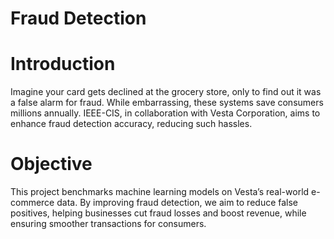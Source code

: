 # Fraud Detection
# Introduction
Imagine your card gets declined at the grocery store, only to find out it was a false alarm for fraud. While embarrassing, these systems save consumers millions annually. IEEE-CIS, in collaboration with Vesta Corporation, aims to enhance fraud detection accuracy, reducing such hassles.

# Objective
This project benchmarks machine learning models on Vesta’s real-world e-commerce data. By improving fraud detection, we aim to reduce false positives, helping businesses cut fraud losses and boost revenue, while ensuring smoother transactions for consumers.

